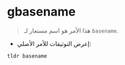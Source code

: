 # gbasename

> هذا الأمر هو اسم مستعار لـ `basename`.

- إعرض التوثيقات للأمر الأصلي:

`tldr basename`
